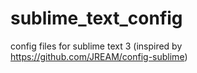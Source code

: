 sublime_text_config
===================

config files for sublime text 3 (inspired by https://github.com/JREAM/config-sublime)
